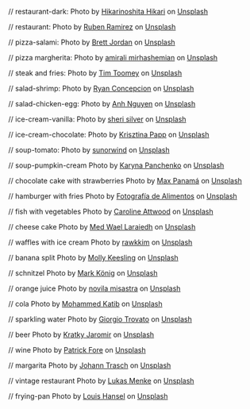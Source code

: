 // restaurant-dark:
Photo by <a href="https://unsplash.com/@hikarinoshita?utm_content=creditCopyText&utm_medium=referral&utm_source=unsplash">Hikarinoshita Hikari</a> on <a href="https://unsplash.com/photos/dimmed-lighted-restaurant-yv5xBdYv410?utm_content=creditCopyText&utm_medium=referral&utm_source=unsplash">Unsplash</a>
      

// restaurant:
Photo by <a href="https://unsplash.com/@pinchebesu?utm_content=creditCopyText&utm_medium=referral&utm_source=unsplash">Ruben Ramirez</a> on <a href="https://unsplash.com/photos/brown-wooden-table-and-chairs-xhKG01FN2uk?utm_content=creditCopyText&utm_medium=referral&utm_source=unsplash">Unsplash</a>
      

// pizza-salami:
Photo by <a href="https://unsplash.com/@brett_jordan?utm_content=creditCopyText&utm_medium=referral&utm_source=unsplash">Brett Jordan</a> on <a href="https://unsplash.com/photos/pepperoni-pizza-Iu2ViXjg014?utm_content=creditCopyText&utm_medium=referral&utm_source=unsplash">Unsplash</a>
      


// pizza margherita:
Photo by <a href="https://unsplash.com/@amir_v_ali?utm_content=creditCopyText&utm_medium=referral&utm_source=unsplash">amirali mirhashemian</a> on <a href="https://unsplash.com/photos/pizza-with-green-leaves-and-red-sauce-XtLPfib7OuM?utm_content=creditCopyText&utm_medium=referral&utm_source=unsplash">Unsplash</a>

// steak and fries:
Photo by <a href="https://unsplash.com/@covertnine?utm_content=creditCopyText&utm_medium=referral&utm_source=unsplash">Tim Toomey</a> on <a href="https://unsplash.com/photos/grilled-meat-on-white-ceramic-plate-pe9dvM1rQkM?utm_content=creditCopyText&utm_medium=referral&utm_source=unsplash">Unsplash</a>

// salad-shrimp:
Photo by <a href="https://unsplash.com/@bite_size01?utm_content=creditCopyText&utm_medium=referral&utm_source=unsplash">Ryan Concepcion</a> on <a href="https://unsplash.com/photos/cooked-shrimp-dish-w_z0RJCSBiE?utm_content=creditCopyText&utm_medium=referral&utm_source=unsplash">Unsplash</a>

// salad-chicken-egg:
Photo by <a href="https://unsplash.com/@pwign?utm_content=creditCopyText&utm_medium=referral&utm_source=unsplash">Anh Nguyen</a> on <a href="https://unsplash.com/photos/vegetable-and-meat-on-bowl-kcA-c3f_3FE?utm_content=creditCopyText&utm_medium=referral&utm_source=unsplash">Unsplash</a>

// ice-cream-vanilla:
Photo by <a href="https://unsplash.com/@sheri_silver?utm_content=creditCopyText&utm_medium=referral&utm_source=unsplash">sheri silver</a> on <a href="https://unsplash.com/photos/vanilla-ice-cream-with-sprinkles-5A0O12BIsjY?utm_content=creditCopyText&utm_medium=referral&utm_source=unsplash">Unsplash</a>

// ice-cream-chocolate:
Photo by <a href="https://unsplash.com/@almapapi?utm_content=creditCopyText&utm_medium=referral&utm_source=unsplash">Krisztina Papp</a> on <a href="https://unsplash.com/photos/cup-of-ice-cream-g9jFg1utz1w?utm_content=creditCopyText&utm_medium=referral&utm_source=unsplash">Unsplash</a>

// soup-tomato:
Photo by <a href="https://unsplash.com/@sunorwind?utm_content=creditCopyText&utm_medium=referral&utm_source=unsplash">sunorwind</a> on <a href="https://unsplash.com/photos/tomato-soup-in-white-ceramic-bowl-xBaa9lSMvP0?utm_content=creditCopyText&utm_medium=referral&utm_source=unsplash">Unsplash</a>

// soup-pumpkin-cream
Photo by <a href="https://unsplash.com/@karyna_panchenko?utm_content=creditCopyText&utm_medium=referral&utm_source=unsplash">Karyna Panchenko</a> on <a href="https://unsplash.com/photos/a-bowl-of-carrot-soup-with-parsley-on-top-2beCqCd8mAc?utm_content=creditCopyText&utm_medium=referral&utm_source=unsplash">Unsplash</a>

// chocolate cake with strawberries
Photo by <a href="https://unsplash.com/@imaxpanama?utm_content=creditCopyText&utm_medium=referral&utm_source=unsplash">Max Panamá</a> on <a href="https://unsplash.com/photos/chocolate-cake-with-strawberries-AWFYboL6BE4?utm_content=creditCopyText&utm_medium=referral&utm_source=unsplash">Unsplash</a>

// hamburger with fries
Photo by <a href="https://unsplash.com/@fotosdealimentos?utm_content=creditCopyText&utm_medium=referral&utm_source=unsplash">Fotografía de Alimentos</a> on <a href="https://unsplash.com/photos/a-black-plate-topped-with-a-burger-and-fries-xFXdJAkd-Z4?utm_content=creditCopyText&utm_medium=referral&utm_source=unsplash">Unsplash</a>

// fish with vegetables
Photo by <a href="https://unsplash.com/@_carolineattwood?utm_content=creditCopyText&utm_medium=referral&utm_source=unsplash">Caroline Attwood</a> on <a href="https://unsplash.com/photos/grilled-fish-cooked-vegetables-and-fork-on-plate-bpPTlXWTOvg?utm_content=creditCopyText&utm_medium=referral&utm_source=unsplash">Unsplash</a>

// cheese cake
Photo by <a href="https://unsplash.com/@musicvibe12?utm_content=creditCopyText&utm_medium=referral&utm_source=unsplash">Med Wael Laraiedh</a> on <a href="https://unsplash.com/photos/a-piece-of-cheesecake-on-a-white-plate-hszGPnZGB3A?utm_content=creditCopyText&utm_medium=referral&utm_source=unsplash">Unsplash</a>

// waffles with ice cream
Photo by <a href="https://unsplash.com/@rawkkim?utm_content=creditCopyText&utm_medium=referral&utm_source=unsplash">rawkkim</a> on <a href="https://unsplash.com/photos/a-white-plate-topped-with-waffles-and-ice-cream-4douFUDOqq8?utm_content=creditCopyText&utm_medium=referral&utm_source=unsplash">Unsplash</a>

// banana split
Photo by <a href="https://unsplash.com/@mollysuek?utm_content=creditCopyText&utm_medium=referral&utm_source=unsplash">Molly Keesling</a> on <a href="https://unsplash.com/photos/a-plate-of-food-7YhrOw6Kngo?utm_content=creditCopyText&utm_medium=referral&utm_source=unsplash">Unsplash</a>

// schnitzel
Photo by <a href="https://unsplash.com/@markkoenig?utm_content=creditCopyText&utm_medium=referral&utm_source=unsplash">Mark König</a> on <a href="https://unsplash.com/photos/fried-food-on-white-ceramic-plate-MyfbM2QYF4o?utm_content=creditCopyText&utm_medium=referral&utm_source=unsplash">Unsplash</a>

// orange juice
Photo by <a href="https://unsplash.com/@sastravila?utm_content=creditCopyText&utm_medium=referral&utm_source=unsplash">novila misastra</a> on <a href="https://unsplash.com/photos/a-glass-of-lemonade-sitting-on-top-of-a-wooden-table-vL2t0DYEDLo?utm_content=creditCopyText&utm_medium=referral&utm_source=unsplash">Unsplash</a>
      
// cola
Photo by <a href="https://unsplash.com/@mkatib?utm_content=creditCopyText&utm_medium=referral&utm_source=unsplash">Mohammed Katib</a> on <a href="https://unsplash.com/photos/a-glass-of-ice-tea-on-a-white-background-Yq58lJStQ5M?utm_content=creditCopyText&utm_medium=referral&utm_source=unsplash">Unsplash</a>

// sparkling water
Photo by <a href="https://unsplash.com/@giorgiotrovato?utm_content=creditCopyText&utm_medium=referral&utm_source=unsplash">Giorgio Trovato</a> on <a href="https://unsplash.com/photos/clear-drinking-glass-with-water-ctsDh_IgRKo?utm_content=creditCopyText&utm_medium=referral&utm_source=unsplash">Unsplash</a>

// beer
Photo by <a href="https://unsplash.com/@malirsvetlem?utm_content=creditCopyText&utm_medium=referral&utm_source=unsplash">Kratky Jaromir</a> on <a href="https://unsplash.com/photos/a-mug-of-beer-on-a-bar-vexrSwTropM?utm_content=creditCopyText&utm_medium=referral&utm_source=unsplash">Unsplash</a>
      
// wine
Photo by <a href="https://unsplash.com/@patrickian4?utm_content=creditCopyText&utm_medium=referral&utm_source=unsplash">Patrick Fore</a> on <a href="https://unsplash.com/photos/clear-wine-glass-p1WB-F_p_Vk?utm_content=creditCopyText&utm_medium=referral&utm_source=unsplash">Unsplash</a>
      
// margarita
Photo by <a href="https://unsplash.com/@cocktailbart?utm_content=creditCopyText&utm_medium=referral&utm_source=unsplash">Johann Trasch</a> on <a href="https://unsplash.com/photos/clear-tealight-candle-on-gray-slab-uE-BD8_Cx18?utm_content=creditCopyText&utm_medium=referral&utm_source=unsplash">Unsplash</a>

// vintage restaurant
Photo by <a href="https://unsplash.com/@lukasmenke?utm_content=creditCopyText&utm_medium=referral&utm_source=unsplash">Lukas Menke</a> on <a href="https://unsplash.com/photos/a-brick-building-with-a-clock-on-it-xOMWnlpEgPI?utm_content=creditCopyText&utm_medium=referral&utm_source=unsplash">Unsplash</a>
      
// frying-pan
Photo by <a href="https://unsplash.com/@louishansel?utm_content=creditCopyText&utm_medium=referral&utm_source=unsplash">Louis Hansel</a> on <a href="https://unsplash.com/photos/black-frying-pan-with-fire-cXFYRIm1xPQ?utm_content=creditCopyText&utm_medium=referral&utm_source=unsplash">Unsplash</a>
        